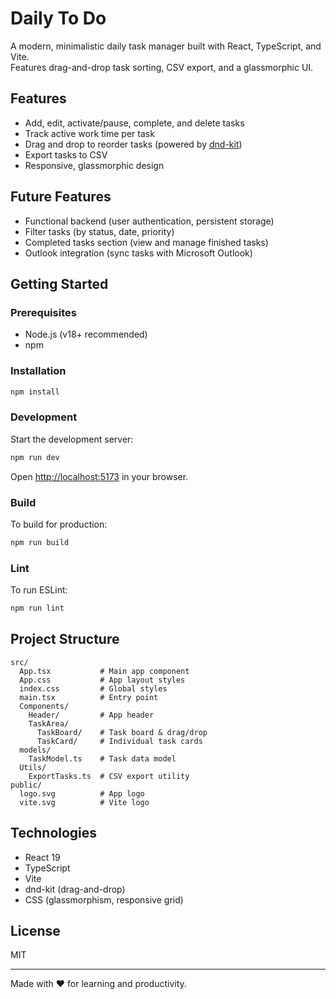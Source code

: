 # Daily To Do

A modern, minimalistic daily task manager built with React, TypeScript, and Vite.  
Features drag-and-drop task sorting, CSV export, and a glassmorphic UI.

## Features

- Add, edit, activate/pause, complete, and delete tasks
- Track active work time per task
- Drag and drop to reorder tasks (powered by [dnd-kit](https://github.com/clauderic/dnd-kit))
- Export tasks to CSV
- Responsive, glassmorphic design

## Future Features

- Functional backend (user authentication, persistent storage)
- Filter tasks (by status, date, priority)
- Completed tasks section (view and manage finished tasks)
- Outlook integration (sync tasks with Microsoft Outlook)


## Getting Started

### Prerequisites

- Node.js (v18+ recommended)
- npm

### Installation

```sh
npm install
```

### Development

Start the development server:

```sh
npm run dev
```

Open [http://localhost:5173](http://localhost:5173) in your browser.

### Build

To build for production:

```sh
npm run build
```

### Lint

To run ESLint:

```sh
npm run lint
```

## Project Structure

```
src/
  App.tsx           # Main app component
  App.css           # App layout styles
  index.css         # Global styles
  main.tsx          # Entry point
  Components/
    Header/         # App header
    TaskArea/
      TaskBoard/    # Task board & drag/drop
      TaskCard/     # Individual task cards
  models/
    TaskModel.ts    # Task data model
  Utils/
    ExportTasks.ts  # CSV export utility
public/
  logo.svg          # App logo
  vite.svg          # Vite logo
```

## Technologies

- React 19
- TypeScript
- Vite
- dnd-kit (drag-and-drop)
- CSS (glassmorphism, responsive grid)

## License

MIT

---

Made with ❤️ for learning and productivity.
